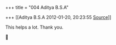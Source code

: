 +++
title = "004 Aditya B.S.A"

+++
[[Aditya B.S.A	2012-01-20, 20:23:55 [Source](https://groups.google.com/g/samskrita/c/-k1XuGiMWd4)]]



This helps a lot. Thank you.



